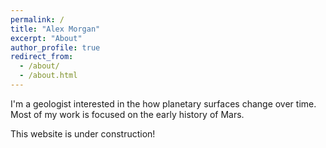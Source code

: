 ```yaml
---
permalink: /
title: "Alex Morgan"
excerpt: "About"
author_profile: true
redirect_from: 
  - /about/
  - /about.html
---
```


I'm a geologist interested in the how planetary surfaces change over time. Most of my work is focused on the early history of Mars.

This website is under construction!